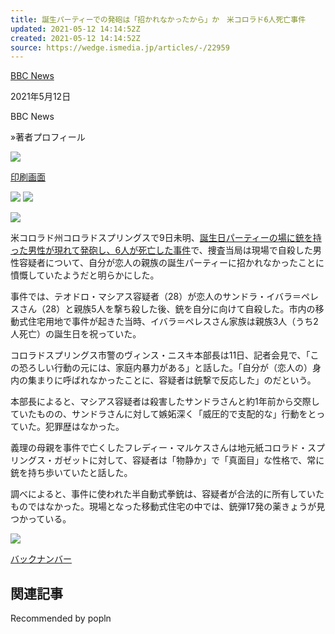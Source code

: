 ```yaml
---
title: 誕生パーティーでの発砲は「招かれなかったから」か　米コロラド6人死亡事件
updated: 2021-05-12 14:14:52Z
created: 2021-05-12 14:14:52Z
source: https://wedge.ismedia.jp/articles/-/22959
---
```


[BBC News](https://wedge.ismedia.jp/category/bbc)

2021年5月12日

BBC News

»著者プロフィール

 [![](https://wedge.ismcdn.jp/common/wedge/images/v1/common/mail.png)](mailto:?body=%E8%AA%95%E7%94%9F%E3%83%91%E3%83%BC%E3%83%86%E3%82%A3%E3%83%BC%E3%81%A7%E3%81%AE%E7%99%BA%E7%A0%B2%E3%81%AF%E3%80%8C%E6%8B%9B%E3%81%8B%E3%82%8C%E3%81%AA%E3%81%8B%E3%81%A3%E3%81%9F%E3%81%8B%E3%82%89%E3%80%8D%E3%81%8B%E3%80%80%E7%B1%B3%E3%82%B3%E3%83%AD%E3%83%A9%E3%83%896%E4%BA%BA%E6%AD%BB%E4%BA%A1%E4%BA%8B%E4%BB%B6%0d%0a%E7%B1%B3%E3%82%B3%E3%83%AD%E3%83%A9%E3%83%89%E5%B7%9E%E3%81%A79%E6%97%A5%E6%9C%AA%E6%98%8E%E3%80%81%E7%94%B7%E6%80%A7%E3%81%8C%E6%81%8B%E4%BA%BA%E3%81%AE%E8%A6%AA%E6%97%8F%E3%81%AE%E8%AA%95%E7%94%9F%E6%97%A5%E3%83%91%E3%83%BC%E3%83%86%E3%82%A3%E3%83%BC%E3%81%AB%E4%B9%B1%E5%85%A5%E3%81%97%E3%81%A6%E7%99%BA%E7%A0%B2%E3%81%97%E3%80%816%E4%BA%BA%E3%82%92%E6%AD%BB%E4%BA%A1%E3%81%95%E3%81%9B%E3%81%9F%E4%BA%8B%E4%BB%B6%E3%81%AB%E3%81%A4%E3%81%84%E3%81%A6%E3%80%81%E8%AD%A6%E5%AF%9F%E3%81%AF%E7%94%B7%E6%80%A7%E3%81%8C%E3%83%91%E3%83%BC%E3%83%86%E3%82%A3%E3%83%BC%E3%81%AB%E6%8B%9B%E3%81%8B%E3%82%8C%E3%81%AA%E3%81%8B%E3%81%A3%E3%81%9F%E3%81%93%E3%81%A8%E3%81%AB%E6%86%A4%E6%85%A8%E3%81%97%E3%81%9F%E3%82%88%E3%81%86%E3%81%A0%E3%81%A8%E6%98%8E%E3%82%89%E3%81%8B%E3%81%AB%E3%81%97%E3%81%9F%E3%80%82-%7CWEDGE%20Infinity%0d%0ahttps://wedge.ismedia.jp/articles/-/22959)

 [印刷画面](https://wedge.ismedia.jp/articles/print/22959)

 ![](https://wedge.ismcdn.jp/common/wedge/images/v1/common/normal-font.png)  ![](https://wedge.ismcdn.jp/common/wedge/images/v1/common/large-font.png)

 ![](https://wedge.ismcdn.jp/mwimgs/0/7/1200m/img_079ca3e3886e6ffc8bdf41a7a8b4ecef265647.jpg)

米コロラド州コロラドスプリングスで9日未明、[誕生日パーティーの場に銃を持った男性が現れて発砲し、6人が死亡した事件](https://www.bbc.com/japanese/57052871?xtor=AL-72-%5Bpartner%5D-%5Bjb.press%5D-%5Blink%5D-%5Bjapanese%5D-%5Bbizdev%5D-%5Bisapi%5D)で、捜査当局は現場で自殺した男性容疑者について、自分が恋人の親族の誕生パーティーに招かれなかったことに憤慨していたようだと明らかにした。

事件では、テオドロ・マシアス容疑者（28）が恋人のサンドラ・イバラ＝ペレスさん（28）と親族5人を撃ち殺した後、銃を自分に向けて自殺した。市内の移動式住宅用地で事件が起きた当時、イバラ＝ペレスさん家族は親族3人（うち2人死亡）の誕生日を祝っていた。

コロラドスプリングス市警のヴィンス・ニスキ本部長は11日、記者会見で、「この恐ろしい行動の元には、家庭内暴力がある」と話した。「自分が（恋人の）身内の集まりに呼ばれなかったことに、容疑者は銃撃で反応した」のだという。

本部長によると、マシアス容疑者は殺害したサンドラさんと約1年前から交際していたものの、サンドラさんに対して嫉妬深く「威圧的で支配的な」行動をとっていた。犯罪歴はなかった。

義理の母親を事件で亡くしたフレディー・マルケスさんは地元紙コロラド・スプリングス・ガゼットに対して、容疑者は「物静か」で「真面目」な性格で、常に銃を持ち歩いていたと話した。

調べによると、事件に使われた半自動式拳銃は、容疑者が合法的に所有していたものではなかった。現場となった移動式住宅の中では、銃弾17発の薬きょうが見つかっている。

 ![](https://wedge.ismcdn.jp/common/images/blank.gif)

 [バックナンバー](https://wedge.ismedia.jp/category/bbc)

## 関連記事

Recommended by popln
